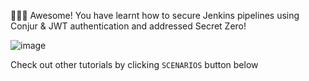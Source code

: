 🎉🎉🎉 Awesome! You have learnt how to secure Jenkins pipelines using Conjur & JWT authentication and addressed Secret Zero!

![image](https://user-images.githubusercontent.com/4685314/179661213-5b74a974-aee5-4f99-837f-deb1d92e87af.png)

Check out other tutorials by clicking `SCENARIOS` button below